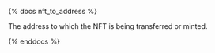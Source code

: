 {% docs nft_to_address %}

The address to which the NFT is being transferred or minted.

{% enddocs %}
